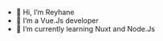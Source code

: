 - 👋 Hi, I’m Reyhane
- 👀 I’m a Vue.Js developer
- 🌱 I’m currently learning Nuxt and Node.Js
<!---
ReihaneENS/ReihaneENS is a ✨ special ✨ repository because its `README.md` (this file) appears on your GitHub profile.
You can click the Preview link to take a look at your changes.
--->
